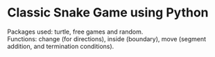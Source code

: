 # Classic Snake Game using Python
 Packages used: turtle, free games and random. <br />
 Functions: change (for directions), inside (boundary), move (segment addition, and termination conditions).
